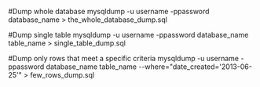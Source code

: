 #Dump whole database
    mysqldump -u username -ppassword database_name  > the_whole_database_dump.sql

#Dump single table
    mysqldump -u username -ppassword database_name table_name > single_table_dump.sql

#Dump only rows that meet a specific criteria
    mysqldump -u username -ppassword database_name table_name --where="date_created='2013-06-25'" > few_rows_dump.sql